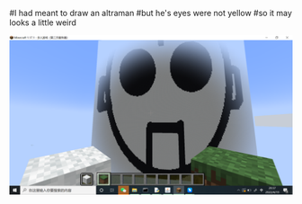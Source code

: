 
#I had meant to draw an altraman
#but he's eyes were not yellow
#so it may looks a little weird

![](https://github.com/ophwsjtu18/ohw22s/blob/main/FF/my_profile/myprofile.png)


